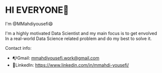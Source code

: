 # HI EVERYONE:wave:
I'm @MMahdiyousefi:smile:


I'm a highly motivated Data Scientist and my main focus is to get envolved
In a real-world Data Science related problem and do my best to solve it.

Contact info:

- :mailbox_with_no_mail:Gmail: mmahdiyousefi.work@gmail.com
- :link:LinkedIn: https://www.linkedin.com/in/mmahdi-yousefi/
